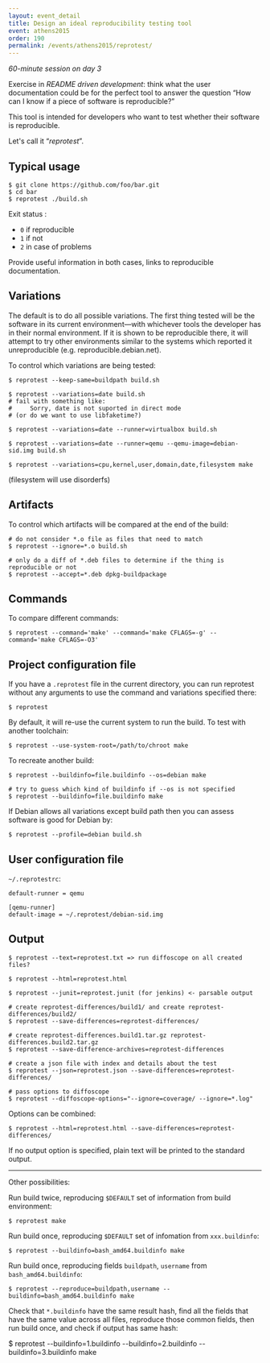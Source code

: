 ```yaml
---
layout: event_detail
title: Design an ideal reproducibility testing tool
event: athens2015
order: 190
permalink: /events/athens2015/reprotest/
---
```


*60-minute session on day 3*

Exercise in *README driven development*: think what the user documentation
could be for the perfect tool to answer the question “How can I know if a piece
of software is reproducible?”

This tool is intended for developers who want to test whether their software is reproducible.

Let's call it “*reprotest*”.

Typical usage
-------------

    $ git clone https://github.com/foo/bar.git
    $ cd bar
    $ reprotest ./build.sh

Exit status :

 - `0` if reproducible
 - `1` if not
 - `2` in case of problems

Provide useful information in both cases, links to reproducible documentation.

Variations
----------

The default is to do all possible variations. The first thing tested will be
the software in its current environment—with whichever tools the developer
has in their normal environment. If it is shown to be reproducible there, it
will attempt to try other environments similar to the systems which reported it
unreproducible (e.g. reproducible.debian.net).

To control which variations are being tested:

    $ reprotest --keep-same=buildpath build.sh

    $ reprotest --variations=date build.sh
    # fail with something like:
    #     Sorry, date is not suported in direct mode
    # (or do we want to use libfaketime?)

    $ reprotest --variations=date --runner=virtualbox build.sh

    $ reprotest --variations=date --runner=qemu --qemu-image=debian-sid.img build.sh

    $ reprotest --variations=cpu,kernel,user,domain,date,filesystem make

(filesystem will use disorderfs)

Artifacts
---------

To control which artifacts will be compared at the end of the build:

    # do not consider *.o file as files that need to match
    $ reprotest --ignore=*.o build.sh

    # only do a diff of *.deb files to determine if the thing is reproducible or not
    $ reprotest --accept=*.deb dpkg-buildpackage

Commands
--------

To compare different commands:

    $ reprotest --command='make' --command='make CFLAGS=-g' --command='make CFLAGS=-O3'

Project configuration file
--------------------------

If you have a `.reprotest` file in the current directory, you can run reprotest without
any arguments to use the command and variations specified there:

    $ reprotest

By default, it will re-use the current system to run the build. To test with another toolchain:

    $ reprotest --use-system-root=/path/to/chroot make

To recreate another build:

    $ reprotest --buildinfo=file.buildinfo --os=debian make

    # try to guess which kind of buildinfo if --os is not specified
    $ reprotest --buildinfo=file.buildinfo make

If Debian allows all variations except build path then you can assess software is good for Debian by:

    $ reprotest --profile=debian build.sh

User configuration file
-----------------------

`~/.reprotestrc`:

    default-runner = qemu

    [qemu-runner]
    default-image = ~/.reprotest/debian-sid.img

Output
------
    
    $ reprotest --text=reprotest.txt => run diffoscope on all created files?

    $ reprotest --html=reprotest.html

    $ reprotest --junit=reprotest.junit (for jenkins) <- parsable output

    # create reprotest-differences/build1/ and create reprotest-differences/build2/
    $ reprotest --save-differences=reprotest-differences/

    # create reprotest-differences.build1.tar.gz reprotest-differences.build2.tar.gz
    $ reprotest --save-difference-archives=reprotest-differences

    # create a json file with index and details about the test
    $ reprotest --json=reprotest.json --save-differences=reprotest-differences/

    # pass options to diffoscope
    $ reprotest --diffoscope-options="--ignore=coverage/ --ignore=*.log"

Options can be combined:

    $ reprotest --html=reprotest.html --save-differences=reprotest-differences/

If no output option is specified, plain text will be printed to the standard output.

----

Other possibilities:

Run build twice, reproducing `$DEFAULT` set of information from build environment:

    $ reprotest make

Run build once, reproducing `$DEFAULT` set of infomation from `xxx.buildinfo`:

    $ reprotest --buildinfo=bash_amd64.buildinfo make

Run build once, reproducing fields `buildpath`, `username` from `bash_amd64.buildinfo`:

    $ reprotest --reproduce=buildpath,username --buildinfo=bash_amd64.buildinfo make 

Check that `*.buildinfo` have the same result hash, find all the fields that
have the same value across all files, reproduce those common fields, then run
build once, and check if output has same hash:

   $ reprotest --buildinfo=1.buildinfo --buildinfo=2.buildinfo --buildinfo=3.buildinfo make
